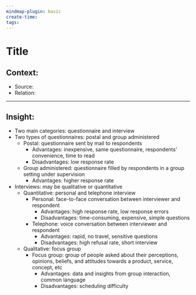 ```yaml
---
mindmap-plugin: basic
create-time: 
tags:
---
```

# Title
## Context:
- Source: 
- Relation: 
---
## Insight:
- Two main categories: questionnaire and interview
- Two types of questionnaires: postal and group administered
	- Postal: questionnaire sent by mail to respondents
		- Advantages: inexpensive, same questionnaire, respondents’ convenience, time to read
		- Disadvantages: low response rate
	- Group administered: questionnaire filled by respondents in a group setting under supervision
		- Advantages: higher response rate
- Interviews: may be qualitative or quantitative
	- Quantitative: personal and telephone interview
		- Personal: face-to-face conversation between interviewer and respondent
			- Advantages: high response rate, low response errors
			- Disadvantages: time-consuming, expensive, simple questions
		- Telephone: voice conversation between interviewer and respondent
			- Advantages: rapid, no travel, sensitive questions
			- Disadvantages: high refusal rate, short interview
	- Qualitative: focus group
		- Focus group: group of people asked about their perceptions, opinions, beliefs, and attitudes towards a product, service, concept, etc
			- Advantages: data and insights from group interaction, common language
			- Disadvantages: scheduling difficulty